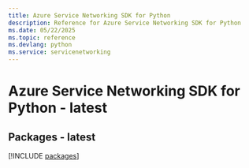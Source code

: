 ```yaml
---
title: Azure Service Networking SDK for Python
description: Reference for Azure Service Networking SDK for Python
ms.date: 05/22/2025
ms.topic: reference
ms.devlang: python
ms.service: servicenetworking
---
```

# Azure Service Networking SDK for Python - latest
## Packages - latest
[!INCLUDE [packages](service-networking-index.md)]